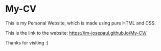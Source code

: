 # My-CV
This is my Personal Website, which is made using pure HTML and CSS.

This is the link to the website: https://im-josepaul.github.io/My-CV/

Thanks for visiting :)
